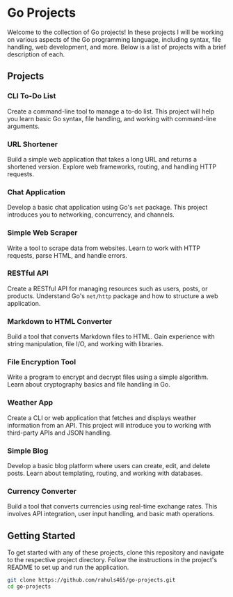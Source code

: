 # Go Projects

Welcome to the collection of Go projects! In these projects I will be working on various aspects of the Go programming language, including syntax, file handling, web development, and more. Below is a list of projects with a brief description of each.

## Projects

### CLI To-Do List
Create a command-line tool to manage a to-do list. This project will help you learn basic Go syntax, file handling, and working with command-line arguments.

### URL Shortener
Build a simple web application that takes a long URL and returns a shortened version. Explore web frameworks, routing, and handling HTTP requests.

### Chat Application
Develop a basic chat application using Go's `net` package. This project introduces you to networking, concurrency, and channels.

### Simple Web Scraper
Write a tool to scrape data from websites. Learn to work with HTTP requests, parse HTML, and handle errors.

### RESTful API
Create a RESTful API for managing resources such as users, posts, or products. Understand Go's `net/http` package and how to structure a web application.

### Markdown to HTML Converter
Build a tool that converts Markdown files to HTML. Gain experience with string manipulation, file I/O, and working with libraries.

### File Encryption Tool
Write a program to encrypt and decrypt files using a simple algorithm. Learn about cryptography basics and file handling in Go.

### Weather App
Create a CLI or web application that fetches and displays weather information from an API. This project will introduce you to working with third-party APIs and JSON handling.

### Simple Blog
Develop a basic blog platform where users can create, edit, and delete posts. Learn about templating, routing, and working with databases.

### Currency Converter
Build a tool that converts currencies using real-time exchange rates. This involves API integration, user input handling, and basic math operations.

## Getting Started

To get started with any of these projects, clone this repository and navigate to the respective project directory. Follow the instructions in the project's README to set up and run the application.

```bash
git clone https://github.com/rahuls465/go-projects.git
cd go-projects

